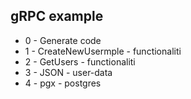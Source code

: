 ## gRPC example

- 0 - Generate code
- 1 - CreateNewUsermple - functionaliti
- 2 - GetUsers - functionaliti
- 3 - JSON - user-data
- 4 - pgx - postgres
